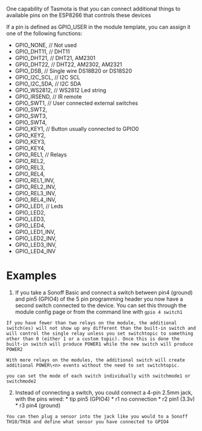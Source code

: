 One capability of Tasmota is that you can connect additional things to available pins on the ESP8266 that controls these devices

If a pin is defined as GPIO_USER in the module template, you can assign it one of the following functions:
* GPIO_NONE,           // Not used
* GPIO_DHT11,          // DHT11
* GPIO_DHT21,          // DHT21, AM2301
* GPIO_DHT22,          // DHT22, AM2302, AM2321
* GPIO_DSB,            // Single wire DS18B20 or DS18S20
* GPIO_I2C_SCL,        // I2C SCL
* GPIO_I2C_SDA,        // I2C SDA
* GPIO_WS2812,         // WS2812 Led string
* GPIO_IRSEND,         // IR remote
* GPIO_SWT1,           // User connected external switches
* GPIO_SWT2,
* GPIO_SWT3,
* GPIO_SWT4,
* GPIO_KEY1,           // Button usually connected to GPIO0
* GPIO_KEY2,
* GPIO_KEY3,
* GPIO_KEY4,
* GPIO_REL1,           // Relays
* GPIO_REL2,
* GPIO_REL3,
* GPIO_REL4,
* GPIO_REL1_INV,
* GPIO_REL2_INV,
* GPIO_REL3_INV,
* GPIO_REL4_INV,
* GPIO_LED1,           // Leds
* GPIO_LED2,
* GPIO_LED3,
* GPIO_LED4,
* GPIO_LED1_INV,
* GPIO_LED2_INV,
* GPIO_LED3_INV,
* GPIO_LED4_INV


# Examples

1.    If you take a Sonoff Basic and connect a switch between pin4 (ground) and pin5 (GPIO4) of the 5 pin programming header you now have a second switch connected to the device. You can set this through the module config page or from the command line with
    `gpio 4 switch1`

    If you have fewer than two relays on the module, the additional switch(es) will not show up any different than the built-in switch and will control the single relay unless you set switchtopic to something other than 0 (either 1 or a custom topic). Once this is done the built-in switch will produce POWER1 while the new switch will produce POWER2

    With more relays on the modules, the additional switch will create additional POWER\<n> events without the need to set switchtopic.

    you can set the mode of each switch individually with switchmode1 or switchmode2

2.    Instead of connecting a switch, you could connect a 4-pin 2.5mm jack, with the pins wired:
    * tip pin5 (GPIO4)
    * r1 no connection
    * r2 pin1 (3.3v)
    * r3 pin4 (ground)

    You can then plug a sensor into the jack like you would to a Sonoff TH10/TH16 and define what sensor you have connected to GPIO4